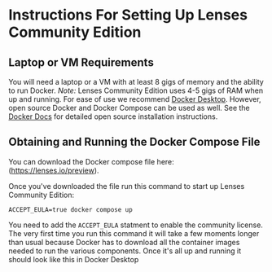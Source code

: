 # Instructions For Setting Up Lenses Community Edition  
  
  
  
## Laptop or VM Requirements

You will need a laptop or a VM with at least 8 gigs of memory and the ability to run Docker. *Note:* Lenses Community Edition uses 4-5 gigs of RAM when up and running. For ease of use we recommend [Docker Desktop](https://www.docker.com/products/docker-desktop/). However, open source Docker and Docker Compose can be used as well. See the [Docker Docs](https://docs.docker.com/manuals/) for detailed open source installation instructions.

## Obtaining and Running the Docker Compose File

You can download the Docker compose file here: (https://lenses.io/preview). 

Once you've downloaded the file run this command to start up Lenses Community Edition:

`ACCEPT_EULA=true docker compose up`

You need to add the `ACCEPT_EULA` statment to enable the community license. The very first time you run this command it will take a few moments longer than usual because Docker has to download all the container images needed to run the various components. Once it's all up and running it should look like this in Docker Desktop

